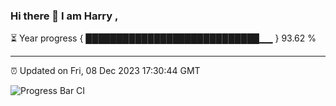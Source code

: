 ### Hi there 👋 I am Harry , 

⏳ Year progress { ████████████████████████████▁▁ } 93.62 %

---

⏰ Updated on Fri, 08 Dec 2023 17:30:44 GMT

![Progress Bar CI](https://github.com/duykhang68/duykhang68/workflows/Progress%20Bar%20CI/badge.svg)
